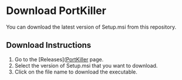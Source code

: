 # Download PortKiller

You can download the latest version of Setup.msi from this repository.

## Download Instructions

1. Go to the [Releases]([PortKiller](https://github.com/HenryKim2022/PortKiller/releases/tag/PortKiller) page.
2. Select the version of Setup.msi that you want to download.
3. Click on the file name to download the executable.
